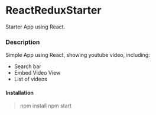 # ReactReduxStarter

Starter App using React.

### Description

Simple App using React, showing youtube video, including:
- Search bar
- Embed Video View
- List of videos

#### Installation
> npm install
> npm start
```
